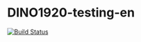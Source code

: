 # DINO1920-testing-en

[![Build Status](https://travis-ci.org/flyrgp/DINO1920-testing-en.svg?branch=master)](https://travis-ci.org/flyrgp/DINO1920-testing-en)
